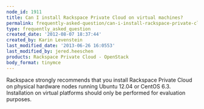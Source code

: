 ```yaml
---
node_id: 1911
title: Can I install Rackspace Private Cloud on virtual machines?
permalink: frequently-asked-question/can-i-install-rackspace-private-cloud-software-on-a-virtual-machine
type: frequently_asked_question
created_date: '2012-08-07 18:37:44'
created_by: Karin Levenstein
last_modified_date: '2013-06-26 16:0553'
last_modified_by: jered.heeschen
products: Rackspace Private Cloud - OpenStack
body_format: tinymce
---
```


Rackspace strongly recommends that you install Rackspace Private Cloud
on physical hardware nodes running Ubuntu 12.04 or CentOS 6.3.
Installation on virtual platforms should only be performed for
evaluation purposes.

